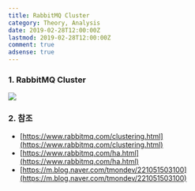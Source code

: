 ```yaml
---
title: RabbitMQ Cluster
category: Theory, Analysis
date: 2019-02-28T12:00:00Z
lastmod: 2019-02-28T12:00:00Z
comment: true
adsense: true
---
```


### 1. RabbitMQ Cluster

![]({{site.baseurl}}/images/theory_analysis/RabbitMQ_Cluster/Cluster.PNG)


### 2. 참조

* [https://www.rabbitmq.com/clustering.html](https://www.rabbitmq.com/clustering.html)
* [https://www.rabbitmq.com/ha.html](https://www.rabbitmq.com/ha.html)
* [https://m.blog.naver.com/tmondev/221051503100](https://m.blog.naver.com/tmondev/221051503100)
